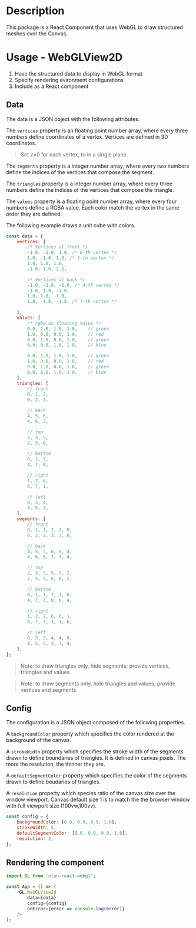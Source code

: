 # Description

This package is a React Component that uses WebGL to draw structured meshes over the Canvas.

# Usage - WebGLView2D

1. Have the structured data to display in WebGL format
2. Specify rendering evironment configurations
3. Include as a React component

## Data

The data is a JSON object with the following attributes.

The `vertices` property is an floating point number array, where every three numbers define coordinates of a vertex. Vertices are defined in 3D coordinates. 

> Set z=0 for each vertex, to in a single plane.

The `segments` property is a integer number array, where every two numbers define the indices of the vertices that compose the segment.

The `triangles` property is a integer number array, where every three numbers define the indices of the vertices that compose the triangle.

The `values` property is a floating point number array, where every four numbers define a RGBA value. Each color match the vertex in the same order they are defined.

The following example draws a unit cube with colors.

```Javascript
const data = {
    vertices: [
        /* Vertices at front */
        -1.0, -1.0, 1.0, /* 0-th vertex */
        1.0, -1.0, 1.0, /* 1-th vertex */
        1.0, 1.0, 1.0,
        -1.0, 1.0, 1.0,

        /* Vertices at back */
        -1.0, -1.0, -1.0, /* 4-th vertex */
        -1.0, 1.0, -1.0,
        1.0, 1.0, -1.0,
        1.0, -1.0, -1.0, /* 7-th vertex */

    ],
    values: [ 
        /* rgba as floating value */
        0.0, 1.0, 1.0, 1.0,    // green
        1.0, 0.0, 0.0, 1.0,    // red
        0.0, 1.0, 0.0, 1.0,    // green
        0.0, 0.0, 1.0, 1.0,    // blue

        0.0, 1.0, 1.0, 1.0,    // green
        1.0, 0.0, 0.0, 1.0,    // red
        0.0, 1.0, 0.0, 1.0,    // green
        0.0, 0.0, 1.0, 1.0,    // blue
    ],
    triangles: [
        // front
        0, 1, 2,
        0, 2, 3,

        // back
        4, 5, 6,
        4, 6, 7,

        // top
        2, 3, 5,
        2, 5, 6,

        // bottom
        0, 1, 7,
        4, 7, 0,

        // right
        1, 2, 6,
        6, 7, 1,

        // left
        0, 3, 4,
        4, 5, 3,
    ],
    segments: [
        // front
        0, 1, 1, 2, 2, 0,
        0, 2, 2, 3, 3, 0,

        // back
        4, 5, 5, 6, 6, 4,
        4, 6, 6, 7, 7, 4,

        // top
        2, 3, 3, 5, 5, 2,
        2, 5, 5, 6, 6, 2,

        // bottom
        0, 1, 1, 7, 7, 0,
        4, 7, 7, 0, 0, 4,

        // right
        1, 2, 2, 6, 6, 1,
        6, 7, 7, 1, 1, 6,

        // left
        0, 3, 3, 4, 4, 0,
        4, 5, 5, 3, 3, 4,
    ],
};
```

> Note: to draw triangles only, hide segments; provide vertices, triangles and values.

> Note: to draw segments only, hide triangles and values; provide vertices and segments.

## Config

The configuration is a JSON object composed of the following properties.

A `backgroundColor` property which specifies the color rendered at the background of the canvas.

A `strokeWidth` property which specifies the stroke width of the segments drawn to define boundaries of triangles. It is defined in canvas pixels. The more the resolution, the thinner they are.

A `defaultSegmentColor` property which specifies the color of the segments drawn to define boudaries of triangles.

A `resolution` property which species ratio of the canvas size over the window viewport. Canvas default size 1 is to match the the browser window with full viewport size (100vw,100vv).

```Javascript
const config = {
    backgroundColor: [0.9, 0.9, 0.9, 1.0],
    strokeWidth: 5,
    defaultSegmentColor: [0.0, 0.0, 0.0, 1.0],
    resolution: 2,
};
```

## Rendering the component

```Javascript
import GL from 'nlsn-react-webgl';

const App = () => (
    <GL.WebGLView2d
        data={data}
        config={config}
        onError={error => console.log(error)}
    />
);
```
